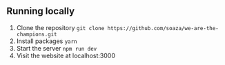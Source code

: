 ## Running locally

1. Clone the repository `git clone https://github.com/soaza/we-are-the-champions.git `
2. Install packages `yarn`
3. Start the server `npm run dev`
4. Visit the website at localhost:3000
